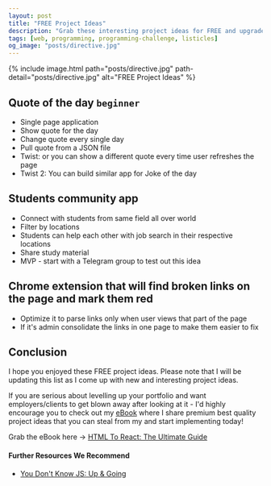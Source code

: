 ```yaml
---
layout: post
title: "FREE Project Ideas"
description: "Grab these interesting project ideas for FREE and upgrade your portfolio. Start here and become a idea machine yourself."
tags: [web, programming, programming-challenge, listicles]
og_image: "posts/directive.jpg"
---
```


{% include image.html path="posts/directive.jpg" path-detail="posts/directive.jpg" alt="FREE Project Ideas" %}


## Quote of the day `beginner`
- Single page application
- Show quote for the day
- Change quote every single day
- Pull quote from a JSON file
- Twist: or you can show a different quote every time user refreshes the page
- Twist 2: You can build similar app for Joke of the day


## Students community app
- Connect with students from same field all over world
- Filter by locations
- Students can help each other with job search in their respective locations
- Share study material
- MVP - start with a Telegram group to test out this idea

## Chrome extension that will find broken links on the page and mark them red
- Optimize it to parse links only when user views that part of the page
- If it's admin consolidate the links in one page to make them easier to fix 


## Conclusion
I hope you enjoyed these FREE project ideas. Please note that I will be updating this list as I come up with new and interesting project ideas.

If you are serious about levelling up your portfolio and want employers/clients to get blown away after looking at it - I'd highly encourage you to check out my [eBook](https://gumroad.com/l/html2react/blog) where I share premium best quality project ideas that you can steal from my and start implementing today!

Grab the eBook here -> [HTML To React: The Ultimate Guide](https://gumroad.com/l/html2react/blog)


#### Further Resources We Recommend

- [You Don't Know JS: Up & Going](https://amzn.to/2uSZayI)